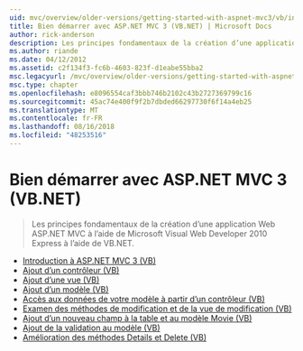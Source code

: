 ```yaml
---
uid: mvc/overview/older-versions/getting-started-with-aspnet-mvc3/vb/index
title: Bien démarrer avec ASP.NET MVC 3 (VB.NET) | Microsoft Docs
author: rick-anderson
description: Les principes fondamentaux de la création d’une application Web ASP.NET MVC à l’aide de Microsoft Visual Web Developer 2010 Express à l’aide de VB.NET.
ms.author: riande
ms.date: 04/12/2012
ms.assetid: c2f134f3-fc6b-4603-823f-d1eabe55bba2
msc.legacyurl: /mvc/overview/older-versions/getting-started-with-aspnet-mvc3/vb
msc.type: chapter
ms.openlocfilehash: e8096554caf3bbb746b2102c43b2727369799c16
ms.sourcegitcommit: 45ac74e400f9f2b7dbded66297730f6f14a4eb25
ms.translationtype: MT
ms.contentlocale: fr-FR
ms.lasthandoff: 08/16/2018
ms.locfileid: "48253516"
---
```

<a name="getting-started-with-aspnet-mvc-3-vbnet"></a>Bien démarrer avec ASP.NET MVC 3 (VB.NET)
====================
> Les principes fondamentaux de la création d’une application Web ASP.NET MVC à l’aide de Microsoft Visual Web Developer 2010 Express à l’aide de VB.NET.


- [Introduction à ASP.NET MVC 3 (VB)](intro-to-aspnet-mvc-3.md)
- [Ajout d’un contrôleur (VB)](adding-a-controller.md)
- [Ajout d’une vue (VB)](adding-a-view.md)
- [Ajout d’un modèle (VB)](adding-a-model.md)
- [Accès aux données de votre modèle à partir d’un contrôleur (VB)](accessing-your-models-data-from-a-controller.md)
- [Examen des méthodes de modification et de la vue de modification (VB)](examining-the-edit-methods-and-edit-view.md)
- [Ajout d’un nouveau champ à la table et au modèle Movie (VB)](adding-a-new-field.md)
- [Ajout de la validation au modèle (VB)](adding-validation-to-the-model.md)
- [Amélioration des méthodes Details et Delete (VB)](improving-the-details-and-delete-methods.md)
